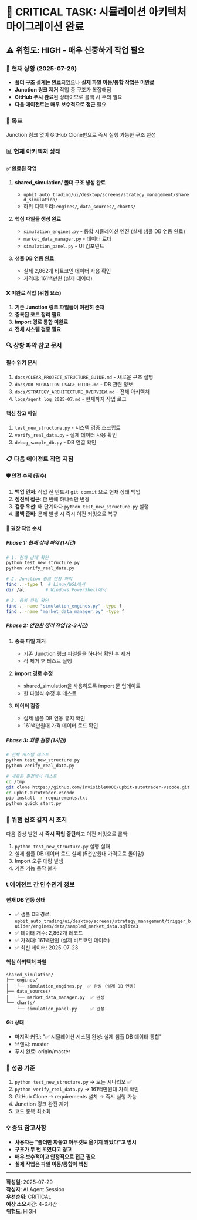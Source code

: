 # 🚨 CRITICAL TASK: 시뮬레이션 아키텍처 마이그레이션 완료

## ⚠️ 위험도: HIGH - 매우 신중하게 작업 필요

### 📍 현재 상황 (2025-07-29)
- **폴더 구조 설계는 완료**되었으나 **실제 파일 이동/통합 작업은 미완료**
- **Junction 링크 제거** 작업 중 구조가 복잡해짐
- **GitHub 푸시 완료**된 상태이므로 롤백 시 주의 필요
- **다음 에이전트는 매우 보수적으로 접근** 필요

### 🎯 목표
Junction 링크 없이 GitHub Clone만으로 즉시 실행 가능한 구조 완성

### 📊 현재 아키텍처 상태

#### ✅ 완료된 작업
1. **shared_simulation/ 폴더 구조 생성 완료**
   - `upbit_auto_trading/ui/desktop/screens/strategy_management/shared_simulation/`
   - 하위 디렉토리: `engines/`, `data_sources/`, `charts/`

2. **핵심 파일들 생성 완료**
   - `simulation_engines.py` - 통합 시뮬레이션 엔진 (실제 샘플 DB 연동 완료)
   - `market_data_manager.py` - 데이터 로더
   - `simulation_panel.py` - UI 컴포넌트

3. **샘플 DB 연동 완료**
   - 실제 2,862개 비트코인 데이터 사용 확인
   - 가격대: 161백만원 (실제 데이터)

#### ❌ 미완료 작업 (위험 요소)
1. **기존 Junction 링크 파일들이 여전히 존재**
2. **중복된 코드 정리 필요**
3. **import 경로 통합 미완료**
4. **전체 시스템 검증 필요**

### 🔍 상황 파악 참고 문서

#### 필수 읽기 문서
1. `docs/CLEAR_PROJECT_STRUCTURE_GUIDE.md` - 새로운 구조 설명
2. `docs/DB_MIGRATION_USAGE_GUIDE.md` - DB 관련 정보
3. `docs/STRATEGY_ARCHITECTURE_OVERVIEW.md` - 전체 아키텍처
4. `logs/agent_log_2025-07.md` - 현재까지 작업 로그

#### 핵심 참고 파일
1. `test_new_structure.py` - 시스템 검증 스크립트
2. `verify_real_data.py` - 실제 데이터 사용 확인
3. `debug_sample_db.py` - DB 연결 확인

### 📋 다음 에이전트 작업 지침

#### 🛡️ 안전 수칙 (필수)
1. **백업 먼저**: 작업 전 반드시 `git commit` 으로 현재 상태 백업
2. **점진적 접근**: 한 번에 하나씩만 변경
3. **검증 우선**: 매 단계마다 `python test_new_structure.py` 실행
4. **롤백 준비**: 문제 발생 시 즉시 이전 커밋으로 복구

#### 📝 권장 작업 순서

##### Phase 1: 현재 상태 파악 (1시간)
```bash
# 1. 현재 상태 확인
python test_new_structure.py
python verify_real_data.py

# 2. Junction 링크 현황 파악
find . -type l  # Linux/WSL에서
dir /al        # Windows PowerShell에서

# 3. 중복 파일 확인
find . -name "simulation_engines.py" -type f
find . -name "market_data_manager.py" -type f
```

##### Phase 2: 안전한 정리 작업 (2-3시간)
1. **중복 파일 제거**
   - 기존 Junction 링크 파일들을 하나씩 확인 후 제거
   - 각 제거 후 테스트 실행

2. **import 경로 수정**
   - shared_simulation을 사용하도록 import 문 업데이트
   - 한 파일씩 수정 후 테스트

3. **데이터 검증**
   - 실제 샘플 DB 연동 유지 확인
   - 161백만원대 가격 데이터 로드 확인

##### Phase 3: 최종 검증 (1시간)
```bash
# 전체 시스템 테스트
python test_new_structure.py
python verify_real_data.py

# 새로운 환경에서 테스트
cd /tmp
git clone https://github.com/invisible0000/upbit-autotrader-vscode.git
cd upbit-autotrader-vscode
pip install -r requirements.txt
python quick_start.py
```

### 🚨 위험 신호 감지 시 조치
다음 증상 발견 시 **즉시 작업 중단**하고 이전 커밋으로 롤백:

1. `python test_new_structure.py` 실행 실패
2. 실제 샘플 DB 데이터 로드 실패 (5천만원대 가격으로 돌아감)
3. Import 오류 대량 발생
4. 기존 기능 동작 불가

### 📞 에이전트 간 인수인계 정보

#### 현재 DB 연동 상태
- ✅ 샘플 DB 경로: `upbit_auto_trading/ui/desktop/screens/strategy_management/trigger_builder/engines/data/sampled_market_data.sqlite3`
- ✅ 데이터 개수: 2,862개 레코드
- ✅ 가격대: 161백만원 (실제 비트코인 데이터)
- ✅ 최신 데이터: 2025-07-23

#### 핵심 아키텍처 파일
```
shared_simulation/
├── engines/
│   └── simulation_engines.py  ✅ 완성 (실제 DB 연동)
├── data_sources/
│   └── market_data_manager.py  ✅ 완성
└── charts/
    └── simulation_panel.py     ✅ 완성
```

#### Git 상태
- 마지막 커밋: "✅ 시뮬레이션 시스템 완성: 실제 샘플 DB 데이터 통합"
- 브랜치: master
- 푸시 완료: origin/master

### 🎯 성공 기준
1. `python test_new_structure.py` → 모든 시나리오 ✅
2. `python verify_real_data.py` → 161백만원대 가격 확인
3. GitHub Clone → requirements 설치 → 즉시 실행 가능
4. Junction 링크 완전 제거
5. 코드 중복 최소화

### 💡 중요 참고사항
- **사용자는 "폴더만 짜놓고 아무것도 옮기지 않았다"고 명시**
- **구조가 두 번 꼬였다고 경고**
- **매우 보수적이고 안정적으로 접근 필요**
- **실제 작업은 파일 이동/통합이 핵심**

---
**작성일**: 2025-07-29  
**작성자**: AI Agent Session  
**우선순위**: CRITICAL  
**예상 소요시간**: 4-6시간  
**위험도**: HIGH
